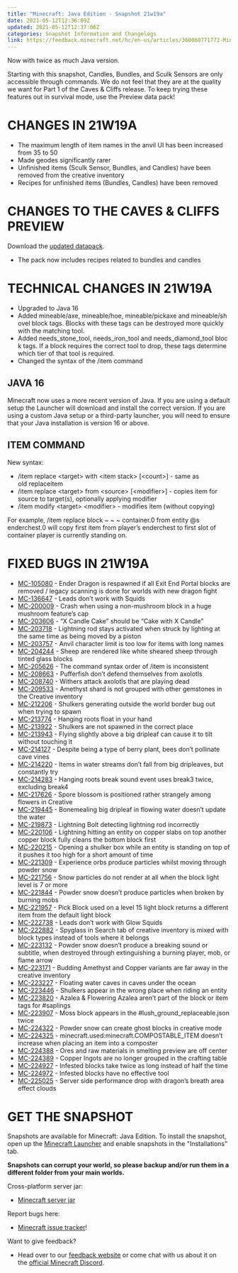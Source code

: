 ```yaml
---
title: "Minecraft: Java Edition - Snapshot 21w19a"
date: 2021-05-12T12:36:09Z
updated: 2021-05-12T12:37:06Z
categories: Snapshot Information and Changelogs
link: https://feedback.minecraft.net/hc/en-us/articles/360060771772-Minecraft-Java-Edition-Snapshot-21w19a
---
```


Now with twice as much Java version.

Starting with this snapshot, Candles, Bundles, and Sculk Sensors are only accessible through commands. We do not feel that they are at the quality we want for Part 1 of the Caves & Cliffs release. To keep trying these features out in survival mode, use the Preview data pack!

# CHANGES IN 21W19A

- The maximum length of item names in the anvil UI has been increased from 35 to 50
- Made geodes significantly rarer
- Unfinished items (Sculk Sensor, Bundles, and Candles) have been removed from the creative inventory
- Recipes for unfinished items (Bundles, Candles) have been removed

# CHANGES TO THE CAVES & CLIFFS PREVIEW

Download the [updated datapack](https://launcher.mojang.com/v1/objects/a6b56d6f14869646eb8d399e99a0149bdd954490/CavesAndCliffsPreview.zip).

- The pack now includes recipes related to bundles and candles

# TECHNICAL CHANGES IN 21W19A

- Upgraded to Java 16
- Added mineable/axe, mineable/hoe, mineable/pickaxe and mineable/shovel block tags. Blocks with these tags can be destroyed more quickly with the matching tool.
- Added needs_stone_tool, needs_iron_tool and needs_diamond_tool block tags. If a block requires the correct tool to drop, these tags determine which tier of that tool is required.
- Changed the syntax of the /item command

## JAVA 16

Minecraft now uses a more recent version of Java. If you are using a default setup the Launcher will download and install the correct version. If you are using a custom Java setup or a third-party launcher, you will need to ensure that your Java installation is version 16 or above.

## ITEM COMMAND

New syntax:

- /item replace \<target\> with \<item stack\> \[\<count\>\] - same as old replaceitem
- /item replace \<target\> from \<source\> \[\<modifier\>\] - copies item for source to target(s), optionally applying modifier
- /item modify \<target\> \<modifier\> - modifies item (without copying)

For example, /item replace block ~ ~ ~ container.0 from entity @s enderchest.0 will copy first item from player’s enderchest to first slot of container player is currently standing on.

# FIXED BUGS IN 21W19A

- [MC-105080](https://bugs.mojang.com/browse/MC-105080) - Ender Dragon is respawned if all Exit End Portal blocks are removed / legacy scanning is done for worlds with new dragon fight
- [MC-136647](https://bugs.mojang.com/browse/MC-136647) - Leads don’t work with Squids
- [MC-200009](https://bugs.mojang.com/browse/MC-200009) - Crash when using a non-mushroom block in a huge mushroom feature’s cap
- [MC-203606](https://bugs.mojang.com/browse/MC-203606) - “X Candle Cake” should be “Cake with X Candle”
- [MC-203718](https://bugs.mojang.com/browse/MC-203718) - Lightning rod stays activated when struck by lighting at the same time as being moved by a piston
- [MC-203757](https://bugs.mojang.com/browse/MC-203757) - Anvil character limit is too low for items with long names
- [MC-204244](https://bugs.mojang.com/browse/MC-204244) - Sheep are rendered like white sheared sheep through tinted glass blocks
- [MC-205626](https://bugs.mojang.com/browse/MC-205626) - The command syntax order of /item is inconsistent
- [MC-208663](https://bugs.mojang.com/browse/MC-208663) - Pufferfish don’t defend themselves from axolotls
- [MC-208740](https://bugs.mojang.com/browse/MC-208740) - Withers attack axolotls that are playing dead
- [MC-209533](https://bugs.mojang.com/browse/MC-209533) - Amethyst shard is not grouped with other gemstones in the Creative inventory
- [MC-212206](https://bugs.mojang.com/browse/MC-212206) - Shulkers generating outside the world border bug out when trying to spawn
- [MC-213774](https://bugs.mojang.com/browse/MC-213774) - Hanging roots float in your hand
- [MC-213922](https://bugs.mojang.com/browse/MC-213922) - Shulkers are not spawned in the correct place
- [MC-213943](https://bugs.mojang.com/browse/MC-213943) - Flying slightly above a big dripleaf can cause it to tilt without touching it
- [MC-214127](https://bugs.mojang.com/browse/MC-214127) - Despite being a type of berry plant, bees don’t pollinate cave vines
- [MC-214220](https://bugs.mojang.com/browse/MC-214220) - Items in water streams don’t fall from big dripleaves, but constantly try
- [MC-214283](https://bugs.mojang.com/browse/MC-214283) - Hanging roots break sound event uses break3 twice, excluding break4
- [MC-217626](https://bugs.mojang.com/browse/MC-217626) - Spore blossom is positioned rather strangely among flowers in Creative
- [MC-219445](https://bugs.mojang.com/browse/MC-219445) - Bonemealing big dripleaf in flowing water doesn’t update the water
- [MC-219873](https://bugs.mojang.com/browse/MC-219873) - Lightning Bolt detecting lightning rod incorrectly
- [MC-220106](https://bugs.mojang.com/browse/MC-220106) - Lightning hitting an entity on copper slabs on top another copper block fully cleans the bottom block first
- [MC-220215](https://bugs.mojang.com/browse/MC-220215) - Opening a shulker box while an entity is standing on top of it pushes it too high for a short amount of time
- [MC-221309](https://bugs.mojang.com/browse/MC-221309) - Experience orbs produce particles whilst moving through powder snow
- [MC-221756](https://bugs.mojang.com/browse/MC-221756) - Snow particles do not render at all when the block light level is 7 or more
- [MC-221844](https://bugs.mojang.com/browse/MC-221844) - Powder snow doesn’t produce particles when broken by burning mobs
- [MC-221957](https://bugs.mojang.com/browse/MC-221957) - Pick Block used on a level 15 light block returns a different item from the default light block
- [MC-222738](https://bugs.mojang.com/browse/MC-222738) - Leads don’t work with Glow Squids
- [MC-222882](https://bugs.mojang.com/browse/MC-222882) - Spyglass in Search tab of creative inventory is mixed with block types instead of tools where it belongs
- [MC-223132](https://bugs.mojang.com/browse/MC-223132) - Powder snow doesn’t produce a breaking sound or subtitle, when destroyed through extinguishing a burning player, mob, or flame arrow
- [MC-223171](https://bugs.mojang.com/browse/MC-223171) - Budding Amethyst and Copper variants are far away in the creative inventory
- [MC-223227](https://bugs.mojang.com/browse/MC-223227) - Floating water caves in caves under the ocean
- [MC-223446](https://bugs.mojang.com/browse/MC-223446) - Shulkers appear in the wrong place when riding an entity
- [MC-223820](https://bugs.mojang.com/browse/MC-223820) - Azalea & Flowering Azalea aren’t part of the block or item tags for \#saplings
- [MC-223907](https://bugs.mojang.com/browse/MC-223907) - Moss block appears in the \#lush_ground_replaceable.json twice
- [MC-224322](https://bugs.mojang.com/browse/MC-224322) - Powder snow can create ghost blocks in creative mode
- [MC-224325](https://bugs.mojang.com/browse/MC-224325) - minecraft.used:minecraft.COMPOSTABLE_ITEM doesn’t increase when placing an item into a composter
- [MC-224388](https://bugs.mojang.com/browse/MC-224388) - Ores and raw materials in smelting preview are off center
- [MC-224389](https://bugs.mojang.com/browse/MC-224389) - Copper Ingots are no longer grouped in the crafting table
- [MC-224927](https://bugs.mojang.com/browse/MC-224927) - Infested blocks take twice as long instead of half the time
- [MC-224972](https://bugs.mojang.com/browse/MC-224972) - Infested blocks have no effective tool
- [MC-225025](https://bugs.mojang.com/browse/MC-225025) - Server side performance drop with dragon’s breath area effect clouds

# GET THE SNAPSHOT

Snapshots are available for Minecraft: Java Edition. To install the snapshot, open up the [Minecraft Launcher](https://www.minecraft.net/download.html) and enable snapshots in the "Installations" tab.

**Snapshots can corrupt your world, so please backup and/or run them in a different folder from your main worlds.**

Cross-platform server jar:

- [Minecraft server jar](https://launcher.mojang.com/v1/objects/d0a9151432af384f5f2ca72e8e43422772158d0e/server.jar)

Report bugs here:

- [Minecraft issue tracker](https://bugs.mojang.com/browse/MC)!

Want to give feedback?

- Head over to our [feedback website](https://aka.ms/CavesCliffsFeedback?ref=minecraftnet) or come chat with us about it on the [official Minecraft Discord](https://discordapp.com/invite/minecraft).
